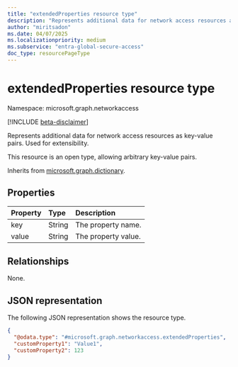 ```yaml
---
title: "extendedProperties resource type"
description: "Represents additional data for network access resources as key-value pairs. Used for extensibility."
author: "miritsadon"
ms.date: 04/07/2025
ms.localizationpriority: medium
ms.subservice: "entra-global-secure-access"
doc_type: resourcePageType
---
```


# extendedProperties resource type

Namespace: microsoft.graph.networkaccess

[!INCLUDE [beta-disclaimer](../../includes/beta-disclaimer.md)]

Represents additional data for network access resources as key-value pairs. Used for extensibility.

This resource is an open type, allowing arbitrary key-value pairs.

Inherits from [microsoft.graph.dictionary](../resources/dictionary.md).

## Properties
|Property|Type|Description|
|:---|:---|:---|
|key|String|The property name.|
|value|String|The property value.|

## Relationships
None.

## JSON representation
The following JSON representation shows the resource type.
<!-- {
  "blockType": "resource",
  "@odata.type": "microsoft.graph.networkaccess.extendedProperties"
}
-->
``` json
{
  "@odata.type": "#microsoft.graph.networkaccess.extendedProperties",
  "customProperty1": "Value1",
  "customProperty2": 123
}
```
